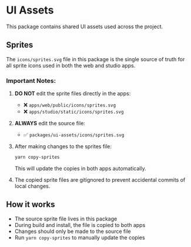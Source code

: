 # UI Assets

This package contains shared UI assets used across the project.

## Sprites

The `icons/sprites.svg` file in this package is the single source of truth for all sprite icons used in both the web and studio apps.

### Important Notes:

1. **DO NOT** edit the sprite files directly in the apps:
   - ❌ `apps/web/public/icons/sprites.svg`
   - ❌ `apps/studio/static/icons/sprites.svg`

2. **ALWAYS** edit the source file:
   - ✅ `packages/ui-assets/icons/sprites.svg`

3. After making changes to the sprites file:
   ```bash
   yarn copy-sprites
   ```
   This will update the copies in both apps automatically.

4. The copied sprite files are gitignored to prevent accidental commits of local changes.

## How it works

- The source sprite file lives in this package
- During build and install, the file is copied to both apps
- Changes should only be made to the source file
- Run `yarn copy-sprites` to manually update the copies
